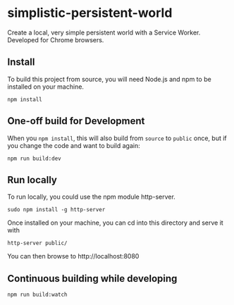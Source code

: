 # simplistic-persistent-world
Create a local, very simple persistent world with a Service Worker. Developed for Chrome browsers.

## Install
To build this project from source, you will need Node.js and npm to be installed on your machine.

```
npm install
```

## One-off build for Development
When you `npm install`, this will also build from `source` to `public` once, but if you change the code and want to build again:

```
npm run build:dev
```

## Run locally

To run locally, you could use the npm module http-server.

```
sudo npm install -g http-server
```

Once installed on your machine, you can cd into this directory and serve it with

```
http-server public/
```

You can then browse to http://localhost:8080

## Continuous building while developing
```
npm run build:watch
```
